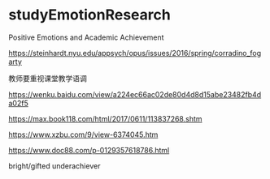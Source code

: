 # studyEmotionResearch

Positive Emotions and Academic Achievement

https://steinhardt.nyu.edu/appsych/opus/issues/2016/spring/corradino_fogarty

教师要重视课堂教学语调

https://wenku.baidu.com/view/a224ec66ac02de80d4d8d15abe23482fb4da02f5



https://max.book118.com/html/2017/0611/113837268.shtm

https://www.xzbu.com/9/view-6374045.htm

https://www.doc88.com/p-0129357618786.html


bright/gifted underachiever


